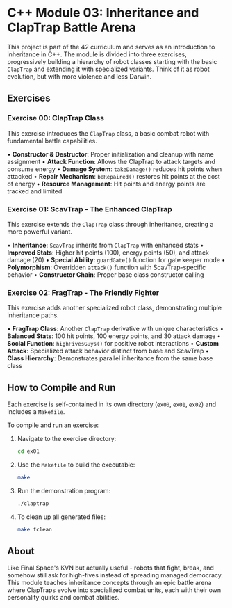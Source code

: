 # C++ Module 03: Inheritance and ClapTrap Battle Arena

This project is part of the 42 curriculum and serves as an introduction to inheritance in C++. The module is divided into three exercises, progressively building a hierarchy of robot classes starting with the basic `ClapTrap` and extending it with specialized variants. Think of it as robot evolution, but with more violence and less Darwin.

## Exercises

### Exercise 00: ClapTrap Class

This exercise introduces the `ClapTrap` class, a basic combat robot with fundamental battle capabilities.

• **Constructor & Destructor**: Proper initialization and cleanup with name assignment
• **Attack Function**: Allows the ClapTrap to attack targets and consume energy
• **Damage System**: `takeDamage()` reduces hit points when attacked
• **Repair Mechanism**: `beRepaired()` restores hit points at the cost of energy
• **Resource Management**: Hit points and energy points are tracked and limited

### Exercise 01: ScavTrap - The Enhanced ClapTrap

This exercise extends the `ClapTrap` class through inheritance, creating a more powerful variant.

• **Inheritance**: `ScavTrap` inherits from `ClapTrap` with enhanced stats
• **Improved Stats**: Higher hit points (100), energy points (50), and attack damage (20)
• **Special Ability**: `guardGate()` function for gate keeper mode
• **Polymorphism**: Overridden `attack()` function with ScavTrap-specific behavior
• **Constructor Chain**: Proper base class constructor calling

### Exercise 02: FragTrap - The Friendly Fighter

This exercise adds another specialized robot class, demonstrating multiple inheritance paths.

• **FragTrap Class**: Another `ClapTrap` derivative with unique characteristics
• **Balanced Stats**: 100 hit points, 100 energy points, and 30 attack damage
• **Social Function**: `highFivesGuys()` for positive robot interactions
• **Custom Attack**: Specialized attack behavior distinct from base and ScavTrap
• **Class Hierarchy**: Demonstrates parallel inheritance from the same base class

## How to Compile and Run

Each exercise is self-contained in its own directory (`ex00`, `ex01`, `ex02`) and includes a `Makefile`.

To compile and run an exercise:

1. Navigate to the exercise directory:

   ```bash
   cd ex01
   ```

2. Use the `Makefile` to build the executable:

   ```bash
   make
   ```

3. Run the demonstration program:

   ```bash
   ./claptrap
   ```

4. To clean up all generated files:

   ```bash
   make fclean
   ```

## About

Like Final Space's KVN but actually useful - robots that fight, break, and somehow still ask for high-fives instead of spreading managed democracy. This module teaches inheritance concepts through an epic battle arena where ClapTraps evolve into specialized combat units, each with their own personality quirks and combat abilities.

